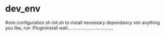 # dev_env

#vim configuration
sh init.sh to install necessary dependancy
vim anything you like, run :PluginInstall
wait....................................
